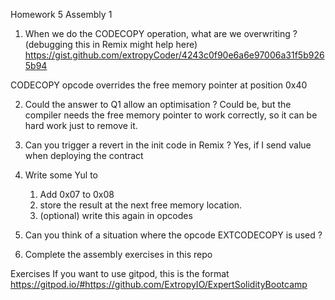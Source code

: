 Homework 5
Assembly 1

1. When we do the CODECOPY operation, what are we overwriting ? (debugging this in Remix might help here)
https://gist.github.com/extropyCoder/4243c0f90e6a6e97006a31f5b9265b94

CODECOPY opcode overrides the free memory pointer at position 0x40

2. Could the answer to Q1 allow an optimisation ?
Could be, but the compiler needs the free memory pointer to work correctly, so it can be hard work just to remove it.

3. Can you trigger a revert in the init code in Remix ?
Yes, if I send value when deploying the contract

4. Write some Yul to
    1. Add 0x07 to 0x08
    2. store the result at the next free memory location.
    3. (optional) write this again in opcodes
5. Can you think of a situation where the opcode EXTCODECOPY is used ?

6. Complete the assembly exercises in this repo

Exercises
If you want to use gitpod, this is the format
https://gitpod.io/#https://github.com/ExtropyIO/ExpertSolidityBootcamp